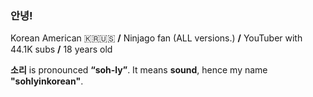 ### 안녕!

Korean American 🇰🇷🇺🇸 **/** Ninjago fan (ALL versions.) **/** YouTuber with 44.1K subs **/** 18 years old 

**소리** is pronounced **“soh-ly”**. It means **sound**, hence my name **"sohlyinkorean"**.
 󠁛󠀣󠀴󠁤󠀰󠀹󠀷󠁡󠀬󠀣󠀸󠁡󠁣󠁥󠁦󠁣󠁝


<!--
Here are some ideas to get you started:2

- 🔭 I’m currently working on ...
- 🌱 I’m currently learning ...
- 👯 I’m looking to collaborate on ...
- 🤔 I’m looking for help with ...
- 💬 Ask me about ...
- 📫 How to reach me: ...
- 😄 Pronouns: ...
- ⚡ Fun fact: ...
-->
